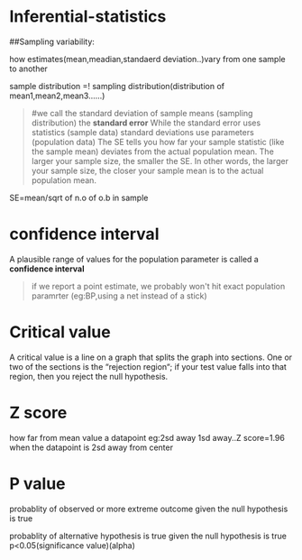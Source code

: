 # Inferential-statistics
##Sampling variability:

how estimates(mean,meadian,standaerd deviation..)vary from one sample to another

sample distribution =! sampling distribution(distribution of mean1,mean2,mean3......)


>#we call the standard deviation of sample means (sampling distribution) the **standard error**
 While the standard error uses statistics (sample data) standard deviations use parameters (population data)
 The SE tells you how far your sample statistic (like the sample mean) deviates from the actual population mean. The larger your sample size, the smaller the SE. In other words, the larger your sample size, the closer your sample mean is to the actual population mean.
 
 SE=mean/sqrt of n.o of o.b in sample
 
# confidence interval 
A plausible range of values for the population parameter is called a **confidence interval**

>if we report a point estimate, we probably won't hit exact population paramrter (eg:BP,using a net instead of a stick)
# Critical value
A critical value is a line on a graph that splits the graph into sections. One or two of the sections is the “rejection region“; if your test value falls into that region, then you reject the null hypothesis.
# Z score 
how far from mean value a datapoint eg:2sd away 1sd away..Z score=1.96 when the datapoint is 2sd away from center
# P value
probablity of observed or more extreme outcome given the null hypothesis is true

probablity of alternative hypothesis is true given the null hypothesis is true
p<0.05(significance value)(alpha)
